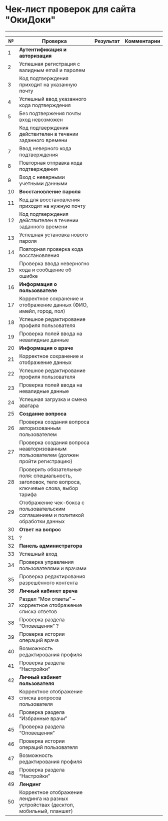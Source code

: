 # Чек-лист проверок для сайта "ОкиДоки"
---
| № | Проверка | Результат | Комментарии |
|------ | ------ | ------ | ------ |
| 1 | **Аутентификация и авторизация** |  |  |  |
| 2 | Успешная регистрация с валидным email и паролем |  |
| 3 | Код подтверждения приходит на указанную почту |  |
| 4 | Успешный ввод указанного кода подтверждения |  |
| 5 | Без подтвержения почты вход невозможен |  |
| 6 | Код подтверждения действителен в течении заданного времени |  |
| 7 | Ввод неверного кода подтверждения | |
| 8 | Повторная отправка кода подтверждения |  |
| 9 | Вход с неверными учетными данными |  |
| 10 | **Восстановление пароля** |  |
| 11 | Код для восстановления приходит на нужную почту | |
| 12 | Код подтверждения действителен в течении заданного времени | |
| 13 | Успешная установка нового пароля | |
| 14 | Повторная проверка кода восстановления | |
| 15 | Проверка ввода неверногно кода и сообщение об ошибке | |
| 16 | **Информация о пользоввателе** | |
| 17 | Корректное сохранение и отображение данных (ФИО, имейл, город, пол) | |
| 18 | Успешное редактирование профиля пользователя | |
| 19 | Проверка полей ввода на невалидные данные | |
| 20 | **Информация о враче** | |
| 21 | Корректное сохранение и отображение данных | |
| 22 | Успешное редактирование профиля пользователя | |
| 23 | Проверка полей ввода на невалидные данные | |
| 24 | Успешная загрузка и смена аватара | |
| 25 | **Создание вопроса** | |
| 26 | Проверка создания вопроса авторизованным пользователем | |
| 27 | Проверка создания вопроса неавторизованным пользователем (должен пройти регистрацию) | |
| 28 | Проверить обязательные поля: специальность, заголовок, тело вопроса, ключевые слова, выбор тарифа | |
| 29 | Отображение чек-бокса с пользовательским соглашением и политикой обработки данных | |
| 30 | **Ответ на вопрос** | |
| 31 | ? | |
| 32 | **Панель  администратора** | |
| 33 | Успешный вход | |
| 34 | Проверка управления пользователями и врачами | |
| 35 | Проверка редактирования разрешённого контента | |
| 36 | **Личный кабинет врача** | |
| 37 | Раздел “Мои ответы” – корректное отображение списка ответов | |
| 38 |  Проверка раздела “Оповещения” ? | |
| 39 | Проверка истории операций врача | |
| 40 | Возможность редактирования профиля | |
| 41 | Проверка раздела “Настройки” | |
| 42 | **Личный кабинет пользователя** | |
| 43 | Корректное отображение списка вопросов пользователя | |
| 44 | Проверка раздела “Избранные врачи”  | |
| 45 | Проверка раздела “Оповещения” | |
| 46 | Проверка истории операций пользователя | |
| 47 | Возможность редактирования профиля | |
| 48 | Проверка раздела “Настройки” | |
| 49 | **Лендинг** | |
| 50 | Корректное отображение лендинга на разных устройствах (десктоп, мобильный, планшет) | |